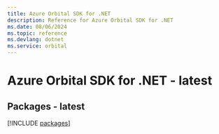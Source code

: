 ```yaml
---
title: Azure Orbital SDK for .NET
description: Reference for Azure Orbital SDK for .NET
ms.date: 08/06/2024
ms.topic: reference
ms.devlang: dotnet
ms.service: orbital
---
```

# Azure Orbital SDK for .NET - latest
## Packages - latest
[!INCLUDE [packages](orbital-index.md)]
